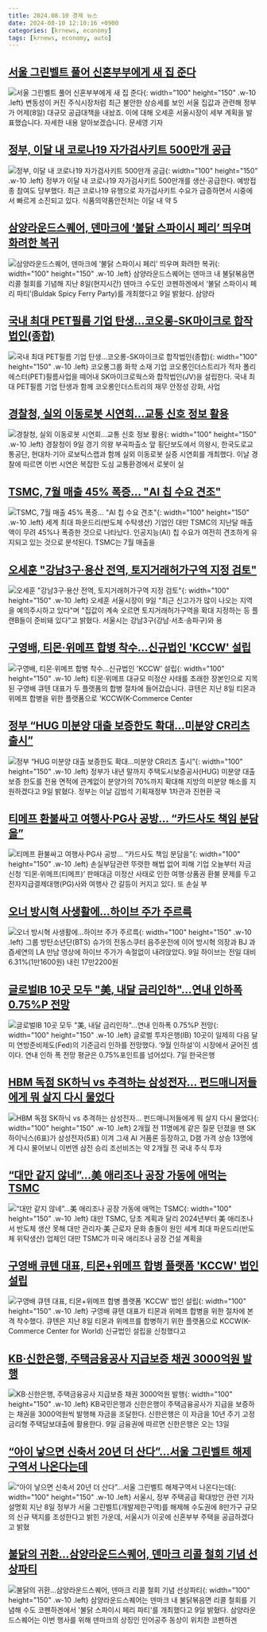 ```yaml
---
title: 2024.08.10 경제 뉴스
date: 2024-08-10 12:10:16 +0900
categories: [krnews, economy]
tags: [krnews, economy, auto]
---
```

## [서울 그린벨트 풀어 신혼부부에게 새 집 준다](https://n.news.naver.com/mnews/article/374/0000396891)

![서울 그린벨트 풀어 신혼부부에게 새 집 준다](https://mimgnews.pstatic.net/image/origin/374/2024/08/09/396891.jpg?type=nf220_150){: width="100" height="150" .w-10 .left}
변동성이 커진 주식시장처럼 최근 불안한 상승세를 보인 서울 집값과 관련해 정부가 어제(8일) 대규모 공급대책을 내놨죠. 이에 대해 오세훈 서울시장이 세부 계획을 발표했습니다. 자세한 내용 알아보겠습니다. 문세영 기자

## [정부, 이달 내 코로나19 자가검사키트 500만개 공급](https://n.news.naver.com/mnews/article/092/0002341541)

![정부, 이달 내 코로나19 자가검사키트 500만개 공급](https://mimgnews.pstatic.net/image/origin/092/2024/08/09/2341541.jpg?type=nf220_150){: width="100" height="150" .w-10 .left}
정부가 이달 내 코로나19 자가검사키트 500만개를 생산·공급한다. 예방접종 참여도 당부했다. 최근 코로나19 유행으로 자가검사키트 수요가 급증하면서 시중에서 빠르게 소진되고 있다. 식품의약품안전처는 이달 내 약 5

## [삼양라운드스퀘어, 덴마크에 ‘불닭 스파이시 페리’ 띄우며 화려한 복귀](https://n.news.naver.com/mnews/article/119/0002860640)

![삼양라운드스퀘어, 덴마크에 ‘불닭 스파이시 페리’ 띄우며 화려한 복귀](https://mimgnews.pstatic.net/image/origin/119/2024/08/09/2860640.jpg?type=nf220_150){: width="100" height="150" .w-10 .left}
삼양라운드스퀘어는 덴마크 내 불닭볶음면 리콜 철회를 기념해 지난 8일(현지시간) 덴마크 수도인 코펜하겐에서 ‘불닭 스파이시 페리 파티’(Buldak Spicy Ferry Party)를 개최했다고 9일 밝혔다. 삼양라

## [국내 최대 PET필름 기업 탄생…코오롱-SK마이크로 합작법인(종합)](https://n.news.naver.com/mnews/article/277/0005457240)

![국내 최대 PET필름 기업 탄생…코오롱-SK마이크로 합작법인(종합)](https://mimgnews.pstatic.net/image/origin/277/2024/08/09/5457240.jpg?type=nf220_150){: width="100" height="150" .w-10 .left}
코오롱그룹 화학 소재 기업 코오롱인더스트리가 적자 폴리에스터(PET)필름사업을 떼어내 SK마이크로웍스와 합작법인(JV)을 설립한다. 국내 최대 PET필름 기업 탄생과 함께 코오롱인더스트리의 재무 안정성 강화, 사업

## [경찰청, 실외 이동로봇 시연회…교통 신호 정보 활용](https://n.news.naver.com/mnews/article/014/0005225705)

![경찰청, 실외 이동로봇 시연회…교통 신호 정보 활용](https://mimgnews.pstatic.net/image/origin/014/2024/08/09/5225705.jpg?type=nf220_150){: width="100" height="150" .w-10 .left}
경찰청이 9일 경기 의왕 부곡파출소 앞 횡단보도에서 의왕시, 한국도로교통공단, 현대차·기아 로보틱스랩과 함께 실외 이동로봇 실증 시연회를 개최했다. 이날 경찰에 따르면 이번 시연은 복잡한 도심 교통환경에서 로봇이 실

## [TSMC, 7월 매출 45% 폭증… "AI 칩 수요 견조"](https://n.news.naver.com/mnews/article/022/0003958696)

![TSMC, 7월 매출 45% 폭증… "AI 칩 수요 견조"](https://mimgnews.pstatic.net/image/origin/022/2024/08/09/3958696.jpg?type=nf220_150){: width="100" height="150" .w-10 .left}
세계 최대 파운드리(반도체 수탁생산) 기업인 대만 TSMC의 지난달 매출액이 무려 45%나 폭증한 것으로 나타났다. 인공지능(AI) 칩 수요가 여전히 견조하게 유지되고 있는 것으로 분석된다. TSMC는 7월 매출을

## [오세훈 "강남3구·용산 전역, 토지거래허가구역 지정 검토"](https://n.news.naver.com/mnews/article/015/0005020013)

![오세훈 "강남3구·용산 전역, 토지거래허가구역 지정 검토"](https://mimgnews.pstatic.net/image/origin/015/2024/08/09/5020013.jpg?type=nf220_150){: width="100" height="150" .w-10 .left}
오세훈 서울시장이 9일 "최근 신고가가 많이 나오는 지역을 예의주시하고 있다"며 "집값이 계속 오르면 토지거래허가구역을 확대 지정하는 등 플랜B들이 준비돼 있다"고 밝혔다. 서울시는 강남3구(강남·서초·송파구)와 용

## [구영배, 티몬·위메프 합병 착수…신규법인 'KCCW' 설립](https://n.news.naver.com/mnews/article/374/0000396948)

![구영배, 티몬·위메프 합병 착수…신규법인 'KCCW' 설립](https://mimgnews.pstatic.net/image/origin/374/2024/08/09/396948.jpg?type=nf220_150){: width="100" height="150" .w-10 .left}
티몬·위메프 대규모 미정산 사태를 초래한 장본인으로 지목된 구영배 큐텐 대표가 두 플랫폼의 합병 절차에 들어갔습니다. 큐텐은 지난 8일 티몬과 위메프 합병을 위한 플랫폼으로 'KCCW(K-Commerce Center

## [정부 “HUG 미분양 대출 보증한도 확대…미분양 CR리츠 출시”](https://n.news.naver.com/mnews/article/021/0002653562)

![정부 “HUG 미분양 대출 보증한도 확대…미분양 CR리츠 출시”](https://mimgnews.pstatic.net/image/origin/021/2024/08/09/2653562.jpg?type=nf220_150){: width="100" height="150" .w-10 .left}
정부가 내년 말까지 주택도시보증공사(HUG) 미분양 대출 보증 한도를 전용 면적에 관계없이 분양가의 70%까지 확대해 지방의 미분양 해소를 지원하겠다고 9일 밝혔다. 정부는 이날 김범석 기획재정부 1차관과 진현환 국

## [티메프 환불싸고 여행사·PG사 공방… “카드사도 책임 분담을”](https://n.news.naver.com/mnews/article/021/0002653458)

![티메프 환불싸고 여행사·PG사 공방… “카드사도 책임 분담을”](https://mimgnews.pstatic.net/image/origin/021/2024/08/09/2653458.jpg?type=nf220_150){: width="100" height="150" .w-10 .left}
손실부담관련 뚜렷한 해법 없어 피해 기업 오늘부터 자금 신청 ‘티몬·위메프(티메프)’ 판매대금 미정산 사태로 인한 여행·상품권 환불 문제를 두고 전자지급결제대행(PG)사와 여행사 간 갈등이 커지고 있다. 또 손실 부

## [오너 방시혁 사생활에...하이브 주가 주르륵](https://n.news.naver.com/mnews/article/009/0005348067)

![오너 방시혁 사생활에...하이브 주가 주르륵](https://mimgnews.pstatic.net/image/origin/009/2024/08/09/5348067.jpg?type=nf220_150){: width="100" height="150" .w-10 .left}
그룹 방탄소년단(BTS) 슈가의 전동스쿠터 음주운전에 이어 방시혁 의장과 BJ 과즙세연의 LA 만남 영상에 하이브 주가가 속절없이 내려앉았다. 9일 하이브는 전일 대비 6.31%(1만1600원) 내린 17만2200원

## [글로벌IB 10곳 모두 "美, 내달 금리인하"…연내 인하폭 0.75%P 전망](https://n.news.naver.com/mnews/article/025/0003378920)

![글로벌IB 10곳 모두 "美, 내달 금리인하"…연내 인하폭 0.75%P 전망](https://mimgnews.pstatic.net/image/origin/025/2024/08/09/3378920.jpg?type=nf220_150){: width="100" height="150" .w-10 .left}
글로벌 투자은행(IB) 10곳이 일제히 다음 달 미 연방준비제도(Fed)의 기준금리 인하를 전망했다. ‘9월 인하설’이 시장에서 굳어진 셈이다. 연내 인하 폭 전망 평균은 0.75%포인트를 넘어섰다. 7일 한국은행

## [HBM 독점 SK하닉 vs 추격하는 삼성전자… 펀드매니저들에게 뭐 살지 다시 물었다](https://n.news.naver.com/mnews/article/366/0001011006)

![HBM 독점 SK하닉 vs 추격하는 삼성전자… 펀드매니저들에게 뭐 살지 다시 물었다](https://mimgnews.pstatic.net/image/origin/366/2024/08/10/1011006.jpg?type=nf220_150){: width="100" height="150" .w-10 .left}
2개월 전 11명에게 같은 질문 던졌을 땐 SK하이닉스(6표)가 삼성전자(5표) 이겨 그새 AI 거품론 등장하고, D램 가격 상승 13명에게 다시 물어보니 이번엔 삼전 승리 조선비즈는 약 2개월 전 국내 주식 투자

## [“대만 같지 않네”…美 애리조나 공장 가동에 애먹는 TSMC](https://n.news.naver.com/mnews/article/366/0001010870)

![“대만 같지 않네”…美 애리조나 공장 가동에 애먹는 TSMC](https://mimgnews.pstatic.net/image/origin/366/2024/08/09/1010870.jpg?type=nf220_150){: width="100" height="150" .w-10 .left}
대만 TSMC, 당초 계획과 달리 2024년부터 美 애리조나서 반도체 생산 못해 대만 관리자·美 근로자 문화 충돌이 원인 세계 최대 파운드리(반도체 위탁생산) 업체인 대만 TSMC가 미국 애리조나 공장 건설 계획을

## [구영배 큐텐 대표, 티몬+위메프 합병 플랫폼 'KCCW' 법인 설립](https://n.news.naver.com/mnews/article/138/0002179690)

![구영배 큐텐 대표, 티몬+위메프 합병 플랫폼 'KCCW' 법인 설립](https://mimgnews.pstatic.net/image/origin/138/2024/08/09/2179690.jpg?type=nf220_150){: width="100" height="150" .w-10 .left}
구영배 큐텐 대표가 티몬과 위메프 합병을 위한 절차에 본격 착수했다. 큐텐은 지난 8일 티몬과 위메프를 합병하기 위한 플랫폼으로 KCCW(K-Commerce Center for World) 신규법인 설립을 신청했다고

## [KB·신한은행, 주택금융공사 지급보증 채권 3000억원 발행](https://n.news.naver.com/mnews/article/277/0005457427)

![KB·신한은행, 주택금융공사 지급보증 채권 3000억원 발행](https://mimgnews.pstatic.net/image/origin/277/2024/08/09/5457427.jpg?type=nf220_150){: width="100" height="150" .w-10 .left}
KB국민은행과 신한은행이 주택금융공사가 지급을 보증하는 채권을 3000억원씩 발행해 자금을 조달한다. 신한은행은 이 자금을 10년 주기 고정금리형 주택담보대출에 활용한다. 9일 금융권에 따르면 신한은행은 오는 13일

## [“아이 낳으면 신축서 20년 더 산다”...서울 그린벨트 해제구역서 나온다는데](https://n.news.naver.com/mnews/article/009/0005347903)

![“아이 낳으면 신축서 20년 더 산다”...서울 그린벨트 해제구역서 나온다는데](https://mimgnews.pstatic.net/image/origin/009/2024/08/09/5347903.jpg?type=nf220_150){: width="100" height="150" .w-10 .left}
서울시, 정부 주택공급 확대방안 관련 기자설명회 지난 8일 정부가 서울 그린벨트(개발제한구역)를 해제해 수도권에 8만가구 규모의 신규 택지를 조성한다고 밝힌 가운데, 서울시가 이곳에 신혼부부 주택을 공급하겠다고 밝혔

## [불닭의 귀환…삼양라운드스퀘어, 덴마크 리콜 철회 기념 선상파티](https://n.news.naver.com/mnews/article/277/0005457307)

![불닭의 귀환…삼양라운드스퀘어, 덴마크 리콜 철회 기념 선상파티](https://mimgnews.pstatic.net/image/origin/277/2024/08/09/5457307.jpg?type=nf220_150){: width="100" height="150" .w-10 .left}
삼양라운드스퀘어는 덴마크 내 불닭볶음면 리콜 철회를 기념해 수도 코펜하겐에서 '불닭 스파이시 페리 파티'를 개최했다고 9일 밝혔다. 삼양라운드스퀘어는 이번 행사를 위해 덴마크의 상징인 인어공주 동상이 위치한 코펜하겐

